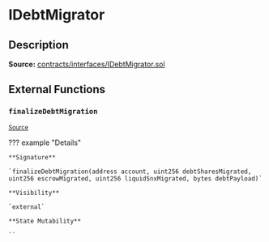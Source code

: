 # IDebtMigrator

## Description

**Source:** [contracts/interfaces/IDebtMigrator.sol](https://github.com/Synthetixio/synthetix/tree/v2.90.1/contracts/interfaces/IDebtMigrator.sol)

## External Functions

### `finalizeDebtMigration`

<sub>[Source](https://github.com/Synthetixio/synthetix/tree/v2.90.1/contracts/interfaces/IDebtMigrator.sol#L5)</sub>

??? example "Details"

    **Signature**

    `finalizeDebtMigration(address account, uint256 debtSharesMigrated, uint256 escrowMigrated, uint256 liquidSnxMigrated, bytes debtPayload)`

    **Visibility**

    `external`

    **State Mutability**

    ``
